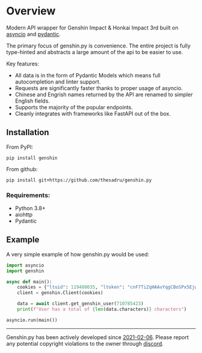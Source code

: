 # Overview

Modern API wrapper for Genshin Impact & Honkai Impact 3rd built on [asyncio](https://docs.python.org/3/library/asyncio.html) and [pydantic](https://pydantic-docs.helpmanual.io/).

The primary focus of genshin.py is convenience. The entire project is fully type-hinted and abstracts a large amount of the api to be easier to use.

Key features:

- All data is in the form of Pydantic Models which means full autocompletion and linter support.
- Requests are significantly faster thanks to proper usage of asyncio.
- Chinese and Engrish names returned by the API are renamed to simpler English fields.
- Supports the majority of the popular endpoints.
- Cleanly integrates with frameworks like FastAPI out of the box.

## Installation

From PyPI:

```console
pip install genshin
```

From github:

```console
pip install git+https://github.com/thesadru/genshin.py
```

### Requirements:

- Python 3.8+
- aiohttp
- Pydantic

## Example

A very simple example of how genshin.py would be used:

```py
import asyncio
import genshin

async def main():
    cookies = {"ltuid": 119480035, "ltoken": "cnF7TiZqHAAvYqgCBoSPx5EjwezOh1ZHoqSHf7dT"}
    client = genshin.Client(cookies)

    data = await client.get_genshin_user(710785423)
    print(f"User has a total of {len(data.characters)} characters")

asyncio.run(main())
```

---

Genshin.py has been actively developed since [2021-02-06](https://github.com/thesadru/genshinstats/commit/223a2405ce6e05008eb8389e481e857fe33de771). Please report any potential copyright violations to the owner through [discord](https://discord.gg/sMkSKRPuCR).

